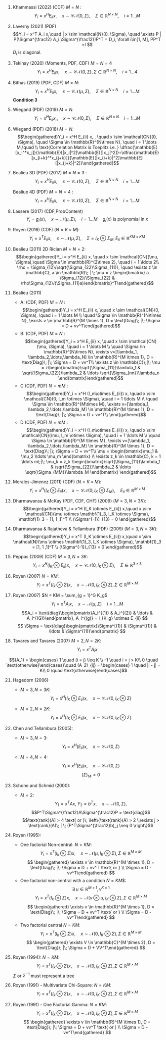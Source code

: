 1. Khammassi (2022) (CDF) $M = N$ : $$Y_i = x^H E_{ii} x, \quad x \sim \mathcal{CN}(0, \Sigma),\quad \Sigma \in \mathbb{R}^{N\times N}, \quad i = 1 \ldots M$$

2. Laverny (2021) (PDF) $$Y_i = x^T A_i x,\quad | x \sim \mathcal{N}(0, \Sigma), \quad \exists P | P(\Sigma^{\frac12} A_i \Sigma^{\frac12})P^T = D_i, \forall i\in[1, M], PP^T =I $$ $D_i$ is diagonal.

3. Tekinay (2020) (Moments, PDF, CDF) $M = N = 4$ $$Y_i = x^H E_{ii} x, \quad x \sim \mathcal{CN}(0, \Sigma), \Sigma \in \mathbb{R}^{N\times N}, \quad i = 1 \ldots 4$$

4. Bithas (2019) (PDF, CDF) $M = N$: $$Y_i = x^H E_{ii} x, \quad x \sim \mathcal{CN}(\mu, \Sigma), \quad \Sigma \in \mathbb{R}^{N\times N} \quad i = 1 \ldots M$$ **Condition 3**

5. Wiegand (PDF) (2019) $M = N$: $$ Y_i = x^H E_{ii} x, , \quad x \sim \mathcal{CN}(0, \Sigma), \quad \Sigma \in \mathbb{R}^{N\times N} \quad i = 1 \ldots M $$

6. Wiegand (PDF) (2018) $M = N$: $$\begin{gathered}Y_i = x^H E_{ii} x, , \quad x \sim \mathcal{CN}(0, \Sigma), \quad \Sigma \in \mathbb{R}^{N\times N}, \quad i = 1 \ldots M,\quad \\ \text{Correlation Matrix is Toeplitz i.e.  } \dfrac{\mathbb{E}[x_i^*x_j]}{\mathbb{E}[|x_i|^2]\mathbb{E}[|x_j|^2]}=\dfrac{\mathbb{E}[x_{i+k}^*x_{j+k}]}{\mathbb{E}[|x_{i+k}|^2]\mathbb{E}[|x_{j+k}|^2]}\end{gathered}$$

7. Bealieu 3D (PDF) (2017) $M = N = 3$ : $$Y_i = x^H E_{ii} x, \quad x \sim \mathcal{CN}(0, \Sigma), \quad \Sigma \in \mathbb{R}^{N\times N} \quad i = 1 \ldots M$$

    Bealiue 4D (PDF) $M = N = 4$ : $$Y_i = x^H E_{ii} x, \quad x \sim \mathcal{CN}(0, \Sigma), \quad \Sigma \in \mathbb{R}^{N\times N} \quad i = 1 \ldots M$$

8. Lassere (2017) (CDF,ProbContent) $$Y_i = g_i(x), \quad x \sim \mathcal{N}(\mu, \Sigma),\quad i = 1 \ldots M \quad g_i(x) \text{ is polynomial in } x$$

9. Royen (2016) (CDF) ($N = K \times M$): $$Y_i = x^T E_{ii} x, \quad x \sim \mathcal{N}(\mu, \Sigma),\quad \Sigma = I_K \otimes \Sigma_M, E_{ii} \in \mathbb{R}^{KM \times KM}$$

10. Bealieu (2011) 2D Rician $M = N = 2$: $$\begin{gathered}Y_i = x^H E_{ii} x, \quad x \sim \mathcal{CN}(\mu, \Sigma),\quad \Sigma \in \mathbb{R}^{2\times 2}, \quad i = 1 \ldots 2\\ \rho = \Sigma_{12}/\sqrt{\Sigma_{22}\Sigma_{11}}, \quad \exists z \in \mathbb{C}, a \in \mathbb{R}\; | \; \mu = z \begin{bmatrix} a \Sigma_{12}/\Sigma_{22} & \rho\Sigma_{12}/(\Sigma_{11}a)\end{bmatrix}^T\end{gathered}$$

11. Bealieu (2011)
    - A: (CDF, PDF) $M = N$ : $$\begin{gathered}Y_i = x^H E_{ii} x, \quad x \sim \mathcal{CN}(0, \Sigma), \quad i = 1 \ldots M \\ \quad \Sigma \in \mathbb{R}^{N\times N}, \exists v \in \mathbb{R}^{M \times 1}, D = \text{Diag}\; |\; \Sigma = D + vv^T\end{gathered}$$
    - B: (CDF, PDF) $M = N$ : $$\begin{gathered}Y_i = x^H E_{ii} x, \quad x \sim \mathcal{CN}(\mu, \Sigma), \quad i = 1 \ldots M \\ \quad \Sigma \in \mathbb{R}^{N\times N}, \exists v=[\lambda_1, \lambda_2,\ldots,\lambda_N] \in \mathbb{R}^{M \times 1}, D = \text{Diag}\; |\; \Sigma = D + vv^T\\ 
    \exists z \in \mathbb{C}\;|\; \mu = z\begin{bmatrix}\sqrt{\Sigma_{11}}\lambda_1 & \sqrt{\Sigma_{22}}\lambda_2 & \ldots \sqrt{\Sigma_{nn}}\lambda_n \end{bmatrix}\end{gathered}$$
    - C (CDF, PDF) $N = mM$ : $$\begin{gathered}Y_i = x^H (I_m\otimes E_{ii}) x, \quad x \sim \mathcal{CN}(0, I_m \otimes \Sigma), \quad i = 1 \ldots M \\ \quad \Sigma \in \mathbb{R}^{M\times M}, \exists v=[\lambda_1, \lambda_2,\ldots,\lambda_M] \in \mathbb{R}^{M \times 1}, D = \text{Diag}\; |\; \Sigma = D + vv^T\\ 
    \end{gathered}$$
    - D (CDF, PDF) $N = mM$ : $$\begin{gathered}Y_i = x^H (I_m\otimes E_{ii}) x, \quad x \sim \mathcal{CN}(\mu, I_m \otimes \Sigma), \quad i = 1 \ldots M \\ \quad \Sigma \in \mathbb{R}^{M \times M}, \exists v=[\lambda_1, \lambda_2,\ldots,\lambda_M] \in \mathbb{R}^{M \times 1}, D = \text{Diag}\; |\; \Sigma = D + vv^T\\ 
    \mu = \begin{bmatrix}\mu_1 & \mu_2 \ldots \mu_m \end{bmatrix} \\
    \exists z_k \in \mathbb{C}, k = 1 \ldots m\;|\;  \mu_k = z_k \begin{bmatrix}\sqrt{\Sigma_{11}}\lambda_1 & \sqrt{\Sigma_{22}}\lambda_2 & \ldots \sqrt{\Sigma_{MM}}\lambda_M \end{bmatrix}
    \end{gathered}$$

12. Morales-Jimenez (2011) (CDF) ($N = K \times M$): $$Y_i = x^H (I_K\otimes E_{ii}) x, \quad x \sim \mathcal{CN}(0, I_K \otimes \Sigma_M),\quad E_{ii} \in \mathbb{R}^{M \times M}$$

13. Dharmawansa & McKay (PDF, CDF, CHF) (2009) ($M = 3, N = 3K$): $$\begin{gathered}Y_i = x^H (I_K \otimes E_{ii}) x,\quad x \sim \mathcal{CN}(\mu \otimes \mathbf{1}_3, I_K \otimes \Sigma), \mathbf{1}_3 = [1, 1 ,1]^T \\ (\Sigma^{-1})_{13} = 0 \end{gathered}$$

14. Dharmawansa & Rajatheva & Tellambura (PDF) (2009) ($M = 3, N = 3K$): $$\begin{gathered}Y_i = x^T (I_K \otimes E_{ii}) x,\quad x \sim \mathcal{N}(\mu \otimes \mathbf{1}_3, I_K \otimes \Sigma), \mathbf{1}_3 = [1, 1 ,1]^T \\ (\Sigma^{-1})_{13} = 0 \end{gathered}$$

15. Peppas (2009) (CDF) $M = 3, N = 3K$: $$Y_i = x^H (I_K \otimes E_{ii}) x,\quad x \sim \mathcal{CN}(0, I_K \otimes \Sigma), \quad \Sigma \in \mathbb{R}^{3 \times 3}$$

16. Royen (2007) $N = KM$: $$Y_i = x^T (I_k \otimes \Sigma) x,\quad x \sim \mathcal{N}(0, I_K \otimes \Sigma), \Sigma \in \mathbb{R}^{M \times M}$$

19. Royen (2007) $N = KM = \sum_{g = 1}^G K_g$ $$Y_i = x^T A_i x,\quad x \sim \mathcal{N}(\mu, \Sigma) \quad i = 1 \ldots M $$ $$A_i = \text{diag}\begin{pmatrix}A_i^{(1)} & A_i^{(2)} & \ldots & A_i^{(G)}\end{pmatrix}, A_i^{(g)} = I_{K_g} \otimes E_{ii} $$ $$ \Sigma = \text{diag}\begin{pmatrix}\Sigma^{(1)} & \Sigma^{(1)} & \ldots & \Sigma^{(1)}\end{pmatrix} $$

20. Tavares and Tavares (2007) $M = 2, N = 2K$:
$$Y_i = x^T A_i x$$ 

$$(A_1) = \begin{cases} 1 \quad (i = j) \leq K \\ -1 \quad i = j > K\\ 0 \quad \text{otherwise}\end{cases}\quad (A_2)_{ij} = \begin{cases} 1 \quad |i - j| = K\\ 0 \quad \text{otherwise}\end{cases}$$

21. Hagedorn (2006) 
    - $M = 3, N = 3K$: $$Y_i = x^H (I_K \otimes E_{ii}) x,\quad x \sim \mathcal{CN}(0, I_K \otimes \Sigma) $$

    - $M = 2, N = 2K$: $$Y_i = x^H (I_K \otimes E_{ii}) x,\quad x \sim \mathcal{CN}(0, I_K \otimes \Sigma) $$

22. Chen and Tellambura (2005):
    - $M = 3, N = 3$: $$Y_i = x^H (E_{ii}) x,\quad x \sim \mathcal{CN}(0, \Sigma) $$

    - $M = 4, N = 4$: $$Y_i = x^H (E_{ii}) x,\quad x \sim \mathcal{CN}(0, \Sigma) $$ $$(\Sigma)_{14} = 0$$

23. Schone and Schmid (2000): 
    - $M = 2$: $$Y_1 = x^TA x, \; Y_2 = b^Tx, \quad x \sim \mathcal{N}(0, \Sigma),$$  $$P^T\Sigma^{\frac12}A\Sigma^{\frac12}P = \text{diag}$$ $$\text{rank}(A) > 4  \text{ or }\; \left\{\text{rank}(A) > 2  \;\exists j > \text{rank}(A)\; | \; (P^T\Sigma^{\frac12}b)_j \neq 0  \right\}$$

24. Royen (1995):
    - One factorial Non-central: $N = KM$: $$Y_i = x^T (I_k \otimes \Sigma) x,\quad x \sim \mathcal{N}(\mu, I_K \otimes \Sigma), \Sigma \in \mathbb{R}^{M \times M}$$ $$ \begin{gathered} \exists v \in \mathbb{R}^{M \times 1}, D = \text{Diag}\; |\; \Sigma = D + vv^T \text{ or } \\ \Sigma = D - vv^T\end{gathered} $$
    - One factorial non-central with a condition $N = KM$$:
    $$\exists \; u \in \mathbb{R}^{M \times 1}, v ^ {K \times 1}$$
    $$Y_i = x^T (I_k \otimes \Sigma) x,\quad x \sim \mathcal{N}(v \otimes u, I_K \otimes \Sigma), \Sigma \in \mathbb{R}^{M \times M}$$
    $$ \begin{gathered} \exists v \in \mathbb{R}^{M \times 1}, D = \text{Diag}\; |\; \Sigma = D + vv^T \text{ or } \\ \Sigma = D - vv^T\end{gathered} $$
    - Two factorial central $N = KM$: $$Y_i = x^T (I_k \otimes \Sigma) x,\quad x \sim \mathcal{N}(0, I_K \otimes \Sigma), \Sigma \in \mathbb{R}^{M \times M}$$
$$ \begin{gathered} \exists V \in \mathbb{C}^{M \times 2}, D = \text{Diag}\; |\; \Sigma = D + VV^T\end{gathered} $$

25. Royen (1994): $N = KM$: $$Y_i = x^T (I_k \otimes \Sigma) x,\quad x \sim \mathcal{N}(0, I_K \otimes \Sigma), \Sigma \in \mathbb{R}^{M \times M}$$
$\Sigma$ or $\Sigma^{-1}$ must represent a tree

26. Royen (1991) - Multivariate Chi-Square: $N = KM$: $$Y_i = x^T (I_k \otimes \Sigma) x,\quad x \sim \mathcal{N}(0, I_K \otimes \Sigma), \Sigma \in \mathbb{R}^{M \times M}$$

27. Royen (1991) - One Factorial Gamma: $N = KM$: $$Y_i = x^T (I_k \otimes \Sigma) x,\quad x \sim \mathcal{N}(0, I_K \otimes \Sigma), \Sigma \in \mathbb{R}^{M \times M}$$
$$ \begin{gathered} \exists v \in \mathbb{R}^{M \times 1}, D = \text{Diag}\; |\; \Sigma = D + vv^T \text{ or } \\ \Sigma = D - vv^T\end{gathered} $$